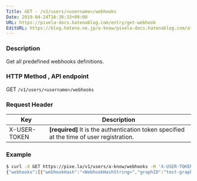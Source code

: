 ```yaml
---
Title: GET - /v1/users/<username>/webhooks
Date: 2019-04-24T16:38:33+09:00
URL: https://pixela-docs.hatenablog.com/entry/get-webhook
EditURL: https://blog.hatena.ne.jp/a-know/pixela-docs.hatenablog.com/atom/entry/17680117127076650509
---
```


### Description
Get all predefined webhooks definitions.

### HTTP Method , API endpoint
<span class="badge badge-get">GET</span> `/v1/users/<username>/webhooks`

### Request Header

|Key|Description|
|---|---|
|X-USER-TOKEN|**[required]** It is the authentication token specified at the time of user registration.|


### Example

```sh
$ curl -X GET https://pixe.la/v1/users/a-know/webhooks -H 'X-USER-TOKEN:thisissecret'
{"webhooks":[{"webhookHash":"<WebhookHashString>","graphID":"test-graph","type":"increment"}]}
```
